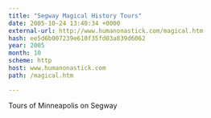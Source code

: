 ```yaml
---
title: "Segway Magical History Tours"
date: 2005-10-24 13:40:34 +0000
external-url: http://www.humanonastick.com/magical.htm
hash: ee5d6b007239e610f35fd03a839d6062
year: 2005
month: 10
scheme: http
host: www.humanonastick.com
path: /magical.htm

---
```


Tours of Minneapolis on Segway
